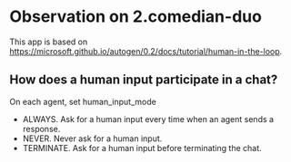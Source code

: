 # Observation on 2.comedian-duo

This app is based on <https://microsoft.github.io/autogen/0.2/docs/tutorial/human-in-the-loop>.

## How does a human input participate in a chat?

On each agent, set human_input_mode

- ALWAYS. Ask for a human input every time when an agent sends a response.
- NEVER. Never ask for a human input.
- TERMINATE. Ask for a human input before terminating the chat.

